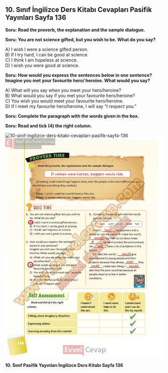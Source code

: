 ## 10. Sınıf İngilizce Ders Kitabı Cevapları Pasifik Yayınları Sayfa 136

**Soru: Read the proverb, the explanation and the sample dialogue.**

**Soru: You are not science gifted, but you wish to be. What do you say?**

A) I wish I were a science gifted person.  
 B) If I try hard, I can be good at science.  
 C) I think I am hopeless at science.  
 D) I wish you were good at science.

**Soru: How would you express the sentences below in one sentence? Imagine you met your favourite hero/ heroine. What would you say?**

A) What will you say when you meet your hero/heroine?  
 B) What would you say if you met your favourite hero/heroine?  
 C) You wish you would meet your favourite hero/heroine.  
 D) If I meet my favourite hero/heroine, I will say “I respect you.”

**Soru: Complete the paragraph with the words given in the box.**

**Soru: Read and tick (4) the right column.**

![10-sinif-ingilizce-ders-kitabi-cevaplari-pasifik-sayfa-136]()![10-sinif-ingilizce-ders-kitabi-cevaplari-pasifik-sayfa-136](./image1.webp)

**10. Sınıf Pasifik Yayınları İngilizce Ders Kitabı Sayfa 136**